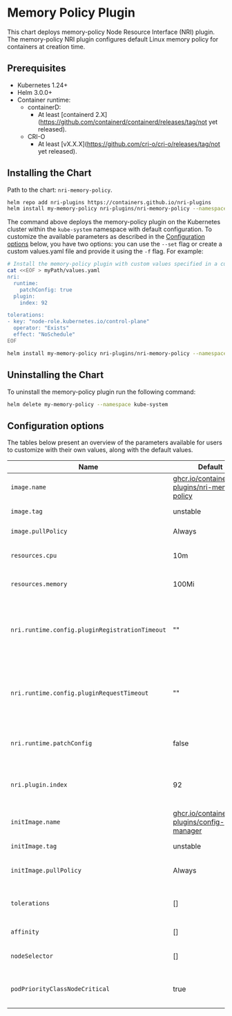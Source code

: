 # Memory Policy Plugin

This chart deploys memory-policy Node Resource Interface (NRI)
plugin. The memory-policy NRI plugin configures default Linux memory
policy for containers at creation time.

## Prerequisites

- Kubernetes 1.24+
- Helm 3.0.0+
- Container runtime:
  - containerD:
    - At least [containerd 2.X](https://github.com/containerd/containerd/releases/tag/not yet released).
  - CRI-O
    - At least [vX.X.X](https://github.com/cri-o/cri-o/releases/tag/not yet released).

## Installing the Chart

Path to the chart: `nri-memory-policy`.

```sh
helm repo add nri-plugins https://containers.github.io/nri-plugins
helm install my-memory-policy nri-plugins/nri-memory-policy --namespace kube-system
```

The command above deploys the memory-policy plugin on the Kubernetes cluster
within the `kube-system` namespace with default configuration. To customize the
available parameters as described in the [Configuration options](#configuration-options)
below, you have two options: you can use the `--set` flag or create a custom
values.yaml file and provide it using the `-f` flag. For example:

```sh
# Install the memory-policy plugin with custom values specified in a custom values.yaml file
cat <<EOF > myPath/values.yaml
nri:
  runtime:
    patchConfig: true
  plugin:
    index: 92

tolerations:
- key: "node-role.kubernetes.io/control-plane"
  operator: "Exists"
  effect: "NoSchedule"
EOF

helm install my-memory-policy nri-plugins/nri-memory-policy --namespace kube-system -f myPath/values.yaml
```

## Uninstalling the Chart

To uninstall the memory-policy plugin run the following command:

```sh
helm delete my-memory-policy --namespace kube-system
```

## Configuration options

The tables below present an overview of the parameters available for users to
customize with their own values, along with the default values.

| Name                     | Default                                                                                                                       | Description                                          |
| ------------------------ | ----------------------------------------------------------------------------------------------------------------------------- | ---------------------------------------------------- |
| `image.name`             | [ghcr.io/containers/nri-plugins/nri-memory-policy](https://ghcr.io/containers/nri-plugins/nri-memory-policy)                  | container image name                                 |
| `image.tag`              | unstable                                                                                                                      | container image tag                                  |
| `image.pullPolicy`       | Always                                                                                                                        | image pull policy                                    |
| `resources.cpu`          | 10m                                                                                                                           | cpu resources for the Pod                            |
| `resources.memory`       | 100Mi                                                                                                                         | memory qouta for the Pod                             |
| `nri.runtime.config.pluginRegistrationTimeout` | ""                                                                                                      | set NRI plugin registration timeout in NRI config of containerd or CRI-O |
| `nri.runtime.config.pluginRequestTimeout`      | ""                                                                                                      | set NRI plugin request timeout in NRI config of containerd or CRI-O |
| `nri.runtime.patchConfig` | false                                                                                                                        | patch NRI configuration in containerd or CRI-O       |
| `nri.plugin.index`        | 92                                                                                                                           | NRI plugin index, larger than in NRI resource plugins |
| `initImage.name`         | [ghcr.io/containers/nri-plugins/config-manager](https://ghcr.io/containers/nri-plugins/config-manager)                        | init container image name                            |
| `initImage.tag`          | unstable                                                                                                                      | init container image tag                             |
| `initImage.pullPolicy`   | Always                                                                                                                        | init container image pull policy                     |
| `tolerations`            | []                                                                                                                            | specify taint toleration key, operator and effect    |
| `affinity`               | []                                                                                                                            | specify node affinity                                |
| `nodeSelector`           | []                                                                                                                            | specify node selector labels                         |
| `podPriorityClassNodeCritical` | true                                                                                                                    | enable [marking Pod as node critical](https://kubernetes.io/docs/tasks/administer-cluster/guaranteed-scheduling-critical-addon-pods/#marking-pod-as-critical) |

